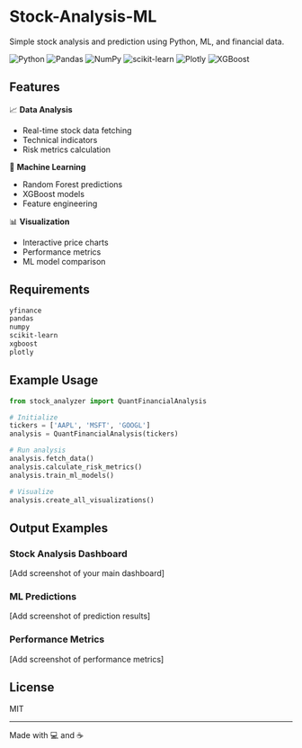 # Stock-Analysis-ML

Simple stock analysis and prediction using Python, ML, and financial data.

![Python](https://img.shields.io/badge/Python-3776AB?style=for-the-badge&logo=python&logoColor=white)
![Pandas](https://img.shields.io/badge/Pandas-150458?style=for-the-badge&logo=pandas&logoColor=white)
![NumPy](https://img.shields.io/badge/NumPy-013243?style=for-the-badge&logo=numpy&logoColor=white)
![scikit-learn](https://img.shields.io/badge/Scikit_Learn-F7931E?style=for-the-badge&logo=scikit-learn&logoColor=white)
![Plotly](https://img.shields.io/badge/Plotly-3F4F75?style=for-the-badge&logo=plotly&logoColor=white)
![XGBoost](https://img.shields.io/badge/XGBoost-337AB7?style=for-the-badge&logo=xgboost&logoColor=white)

## Features

📈 **Data Analysis**
- Real-time stock data fetching
- Technical indicators
- Risk metrics calculation

🤖 **Machine Learning**
- Random Forest predictions
- XGBoost models
- Feature engineering

📊 **Visualization**
- Interactive price charts
- Performance metrics
- ML model comparison

## Requirements

```txt
yfinance
pandas
numpy
scikit-learn
xgboost
plotly
```

## Example Usage

```python
from stock_analyzer import QuantFinancialAnalysis

# Initialize
tickers = ['AAPL', 'MSFT', 'GOOGL']
analysis = QuantFinancialAnalysis(tickers)

# Run analysis
analysis.fetch_data()
analysis.calculate_risk_metrics()
analysis.train_ml_models()

# Visualize
analysis.create_all_visualizations()
```

## Output Examples

### Stock Analysis Dashboard
[Add screenshot of your main dashboard]

### ML Predictions
[Add screenshot of prediction results]

### Performance Metrics
[Add screenshot of performance metrics]

## License

MIT

---
Made with 💻 and ☕
